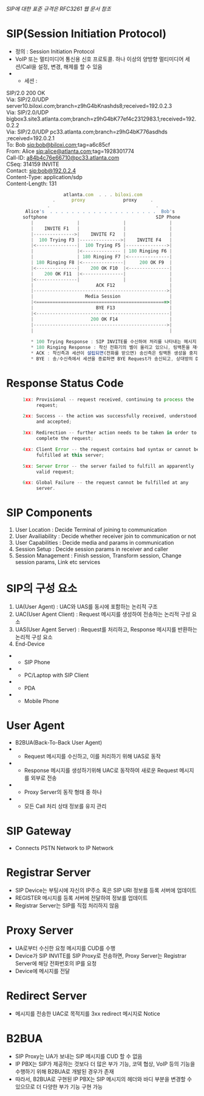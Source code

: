 <h6>SIP에 대한 표준 규격은 RFC3261 웹 문서 참조</h6>

SIP(Session Initiation Protocol)
================================
* 정의 : Session Initiation Protocol
* VoIP 또는 멀티미디어 통신용 신호 프로토콜. 하나 이상의 양방향 멀티미디어 세션/Call을 설정, 변경, 해제를 할 수 있음
* * 세션 : 

SIP/2.0 200 OK</br>
Via: SIP/2.0/UDP server10.biloxi.com;branch=z9hG4bKnashds8;received=192.0.2.3</br>
Via: SIP/2.0/UDP bigbox3.site3.atlanta.com;branch=z9hG4bK77ef4c2312983.1;received=192.0.2.2</br>
Via: SIP/2.0/UDP pc33.atlanta.com;branch=z9hG4bK776asdhds ;received=192.0.2.1</br>
To: Bob <sip:bob@biloxi.com>;tag=a6c85cf</br>
From: Alice <sip:alice@atlanta.com>;tag=1928301774</br>
Call-ID: a84b4c76e66710@pc33.atlanta.com</br>
CSeq: 314159 INVITE</br>
Contact: <sip:bob@192.0.2.4></br>
Content-Type: application/sdp</br>
Content-Length: 131</br>

```js
                     atlanta.com  . . . biloxi.com
                 .      proxy              proxy     .
               .                                       .
       Alice's  . . . . . . . . . . . . . . . . . . . .  Bob's
      softphone                                        SIP Phone
         |                |                |                |
         |    INVITE F1   |                |                |
         |--------------->|    INVITE F2   |                |
         |  100 Trying F3 |--------------->|    INVITE F4   |
         |<---------------|  100 Trying F5 |--------------->|
         |                |<-------------- | 180 Ringing F6 |
         |                | 180 Ringing F7 |<---------------|
         | 180 Ringing F8 |<---------------|     200 OK F9  |
         |<---------------|    200 OK F10  |<---------------|
         |    200 OK F11  |<---------------|                |
         |<---------------|                |                |
         |                       ACK F12                    |
         |------------------------------------------------->|
         |                   Media Session                  |
         |<================================================>|
         |                       BYE F13                    |
         |<-------------------------------------------------|
         |                     200 OK F14                   |
         |------------------------------------------------->|
         |                                                  |
         
         * 100 Trying Response : SIP INVITE를 수신하여 처리를 나타내는 메시지
         * 180 Ringing Response : 착신 전화기의 벨이 울리고 있으니, 링백톤을 재생하거나 컬러링과 같은 음 수신을 준비 지시하는 메시지
         * ACK : 착신측과 세션이 설립되면(전화를 받으면) 송신측은 링백톤 생성을 중지한 후, ACK메소드를 송신
         * BYE : 송/수신측에서 세션을 종료하면 BYE Request가 송신되고, 상대방의 Device가 200OK로 응답하며 세션 종료.
```

Response Status Code
====================
```js
      1xx: Provisional -- request received, continuing to process the
           request;

      2xx: Success -- the action was successfully received, understood,
           and accepted;

      3xx: Redirection -- further action needs to be taken in order to
           complete the request;

      4xx: Client Error -- the request contains bad syntax or cannot be
           fulfilled at this server;

      5xx: Server Error -- the server failed to fulfill an apparently
           valid request;

      6xx: Global Failure -- the request cannot be fulfilled at any
           server.
```

SIP Components
==============
1. User Location : Decide Terminal of joining to communication
2. User Availiability : Decide whether receiver join to communication or not
3. User Capabilities : Decide media and params in communication
4. Session Setup : Decide session params in receiver and caller
5. Session Management : Finish session, Transform session, Change session params, Link etc services

SIP의 구성 요소
===============
1. UA(User Agent) : UAC와 UAS를 동시에 포함하는 논리적 구조
2. UAC(User Agent Client) : Request 메시지를 생성하여 전송하는 논리적 구성 요소
3. UAS(User Agent Server) : Request를 처리하고, Response 메시지를 반환하는 논리적 구성 요소
4. End-Device
* * SIP Phone
* * PC/Laptop with SIP Client
* * PDA
* * Mobile Phone

User Agent
==========
* B2BUA(Back-To-Back User Agent)
* * Request 메시지를 수신하고, 이를 처리하기 위해 UAS로 동작
* * Response 메시지를 생성하기위해 UAC로 동작하여 새로운 Request 메시지를 외부로 전송
* * Proxy Server의 동작 형태 중 하나
* * 모든 Call 처리 상태 정보를 유지 관리

SIP Gateway
===========
* Connects PSTN Network to IP Network

Registrar Server
================
* SIP Device는 부팅시에 자신의 IP주소 혹은 SIP URI 정보를 등록 서버에 업데이트
* REGISTER 메시지를 등록 서버에 전달하여 정보를 업데이트
* Registrar Server는 SIP를 직접 처리하지 않음

Proxy Server
============
* UA로부터 수신한 요청 메시지를 CUD를 수행
* Device가 SIP INVITE를 SIP Proxy로 전송하면, Proxy Server는 Registrar Server에 해당 전화번호의 IP를 요청
* Device에 메시지를 전달

Redirect Server
===============
* 메시지를 전송한 UAC로 목적지를 3xx redirect 메시지로 Notice

B2BUA
=====
* SIP Proxy는 UA가 보내는 SIP 메시지를 CUD 할 수 없음
* IP PBX는 SIP가 제공하는 것보다 더 많은 부가 기능, 코덱 협상, VoIP 등의 기능을 수행하기 위해 B2BUA로 개발된 경우가 존재
* 따라서, B2BUA로 구현된 IP PBX는 SIP 메시지의 헤더와 바디 부분을 변경할 수 있으므로 더 다양한 부가 기능 구현 가능

